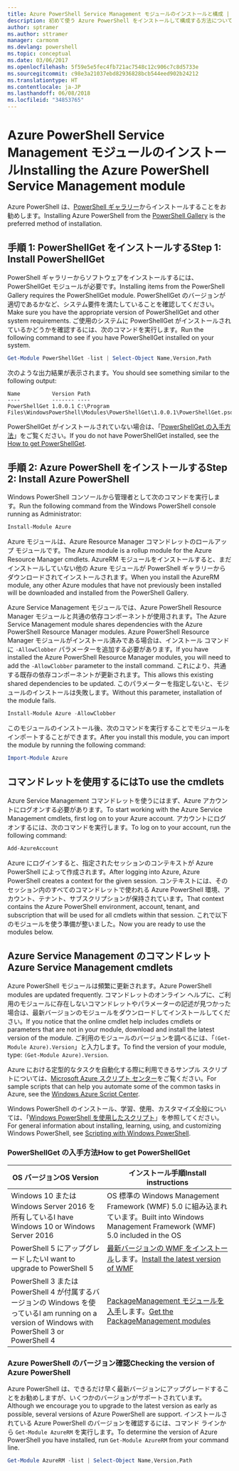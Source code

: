 ```yaml
---
title: Azure PowerShell Service Management モジュールのインストールと構成 | Microsoft Docs
description: 初めて使う Azure PowerShell をインストールして構成する方法について説明します。
author: sptramer
ms.author: sttramer
manager: carmonm
ms.devlang: powershell
ms.topic: conceptual
ms.date: 03/06/2017
ms.openlocfilehash: 5f59e5e5fec4fb721ac7548c12c906c7c8d5733e
ms.sourcegitcommit: c98e3a21037ebd82936828bcb544eed902b24212
ms.translationtype: HT
ms.contentlocale: ja-JP
ms.lasthandoff: 06/08/2018
ms.locfileid: "34853765"
---
```

# <a name="installing-the-azure-powershell-service-management-module"></a><span data-ttu-id="72cd7-103">Azure PowerShell Service Management モジュールのインストール</span><span class="sxs-lookup"><span data-stu-id="72cd7-103">Installing the Azure PowerShell Service Management module</span></span>

<span data-ttu-id="72cd7-104">Azure PowerShell は、[PowerShell ギャラリー](https://www.powershellgallery.com/)からインストールすることをお勧めします。</span><span class="sxs-lookup"><span data-stu-id="72cd7-104">Installing Azure PowerShell from the [PowerShell Gallery](https://www.powershellgallery.com/) is the preferred method of installation.</span></span>

## <a name="step-1-install-powershellget"></a><span data-ttu-id="72cd7-105">手順 1: PowerShellGet をインストールする</span><span class="sxs-lookup"><span data-stu-id="72cd7-105">Step 1: Install PowerShellGet</span></span>

<span data-ttu-id="72cd7-106">PowerShell ギャラリーからソフトウェアをインストールするには、PowerShellGet モジュールが必要です。</span><span class="sxs-lookup"><span data-stu-id="72cd7-106">Installing items from the PowerShell Gallery requires the PowerShellGet module.</span></span> <span data-ttu-id="72cd7-107">PowerShellGet のバージョンが適切であるかなど、システム要件を満たしていることを確認してください。</span><span class="sxs-lookup"><span data-stu-id="72cd7-107">Make sure you have the appropriate version of PowerShellGet and other system requirements.</span></span> <span data-ttu-id="72cd7-108">ご使用のシステムに PowerShellGet がインストールされているかどうかを確認するには、次のコマンドを実行します。</span><span class="sxs-lookup"><span data-stu-id="72cd7-108">Run the following command to see if you have PowerShellGet installed on your system.</span></span>

```powershell
Get-Module PowerShellGet -list | Select-Object Name,Version,Path
```

<span data-ttu-id="72cd7-109">次のような出力結果が表示されます。</span><span class="sxs-lookup"><span data-stu-id="72cd7-109">You should see something similar to the following output:</span></span>

```
Name          Version Path
----          ------- ----
PowerShellGet 1.0.0.1 C:\Program Files\WindowsPowerShell\Modules\PowerShellGet\1.0.0.1\PowerShellGet.psd1
```

<span data-ttu-id="72cd7-110">PowerShellGet がインストールされていない場合は、「[PowerShellGet の入手方法](#how-to-get-powershellget)」をご覧ください。</span><span class="sxs-lookup"><span data-stu-id="72cd7-110">If you do not have PowerShellGet installed, see the [How to get PowerShellGet](#how-to-get-powershellget).</span></span>

## <a name="step-2-install-azure-powershell"></a><span data-ttu-id="72cd7-111">手順 2: Azure PowerShell をインストールする</span><span class="sxs-lookup"><span data-stu-id="72cd7-111">Step 2: Install Azure PowerShell</span></span>

<span data-ttu-id="72cd7-112">Windows PowerShell コンソールから管理者として次のコマンドを実行します。</span><span class="sxs-lookup"><span data-stu-id="72cd7-112">Run the following command from the Windows PowerShell console running as Administrator:</span></span>

```powershell
Install-Module Azure
```

<span data-ttu-id="72cd7-113">Azure モジュールは、Azure Resource Manager コマンドレットのロールアップ モジュールです。</span><span class="sxs-lookup"><span data-stu-id="72cd7-113">The Azure module is a rollup module for the Azure Resource Manager cmdlets.</span></span> <span data-ttu-id="72cd7-114">AzureRM モジュールをインストールすると、まだインストールしていない他の Azure モジュールが PowerShell ギャラリーからダウンロードされてインストールされます。</span><span class="sxs-lookup"><span data-stu-id="72cd7-114">When you install the AzureRM module, any other Azure modules that have not previously been installed will be downloaded and installed from the PowerShell Gallery.</span></span>

<span data-ttu-id="72cd7-115">Azure Service Management モジュールでは、Azure PowerShell Resource Manager モジュールと共通の依存コンポーネントが使用されます。</span><span class="sxs-lookup"><span data-stu-id="72cd7-115">The Azure Service Management module shares dependencies with the Azure PowerShell Resource Manager modules.</span></span> <span data-ttu-id="72cd7-116">Azure PowerShell Resource Manager モジュールがインストール済みである場合は、インストール コマンドに `-AllowClobber` パラメーターを追加する必要があります。</span><span class="sxs-lookup"><span data-stu-id="72cd7-116">If you have installed the Azure PowerShell Resource Manager modules, you will need to add the `-AllowClobber` parameter to the install command.</span></span> <span data-ttu-id="72cd7-117">これにより、共通する既存の依存コンポーネントが更新されます。</span><span class="sxs-lookup"><span data-stu-id="72cd7-117">This allows this existing shared dependencies to be updated.</span></span> <span data-ttu-id="72cd7-118">このパラメーターを指定しないと、モジュールのインストールは失敗します。</span><span class="sxs-lookup"><span data-stu-id="72cd7-118">Without this parameter, installation of the module fails.</span></span>

```powershell
Install-Module Azure -AllowClobber
```

<span data-ttu-id="72cd7-119">このモジュールのインストール後、次のコマンドを実行することでモジュールをインポートすることができます。</span><span class="sxs-lookup"><span data-stu-id="72cd7-119">After you install this module, you can import the module by running the following command:</span></span>

```powershell
Import-Module Azure
```

## <a name="to-use-the-cmdlets"></a><span data-ttu-id="72cd7-120">コマンドレットを使用するには</span><span class="sxs-lookup"><span data-stu-id="72cd7-120">To use the cmdlets</span></span>

<span data-ttu-id="72cd7-121">Azure Service Management コマンドレットを使うにはまず、Azure アカウントにログオンする必要があります。</span><span class="sxs-lookup"><span data-stu-id="72cd7-121">To start working with the Azure Service Management cmdlets, first log on to your Azure account.</span></span> <span data-ttu-id="72cd7-122">アカウントにログオンするには、次のコマンドを実行します。</span><span class="sxs-lookup"><span data-stu-id="72cd7-122">To log on to your account, run the following command:</span></span>

```powershell
Add-AzureAccount
```

<span data-ttu-id="72cd7-123">Azure にログインすると、指定されたセッションのコンテキストが Azure PowerShell によって作成されます。</span><span class="sxs-lookup"><span data-stu-id="72cd7-123">After logging into Azure, Azure PowerShell creates a context for the given session.</span></span> <span data-ttu-id="72cd7-124">コンテキストには、そのセッション内のすべてのコマンドレットで使われる Azure PowerShell 環境、アカウント、テナント、サブスクリプションが保持されています。</span><span class="sxs-lookup"><span data-stu-id="72cd7-124">That context contains the Azure PowerShell environment, account, tenant, and subscription that will be used for all cmdlets within that session.</span></span> <span data-ttu-id="72cd7-125">これで以下のモジュールを使う準備が整いました。</span><span class="sxs-lookup"><span data-stu-id="72cd7-125">Now you are ready to use the modules below.</span></span>

## <a name="azure-service-management-cmdlets"></a><span data-ttu-id="72cd7-126">Azure Service Management のコマンドレット</span><span class="sxs-lookup"><span data-stu-id="72cd7-126">Azure Service Management cmdlets</span></span>

<span data-ttu-id="72cd7-127">Azure PowerShell モジュールは頻繁に更新されます。</span><span class="sxs-lookup"><span data-stu-id="72cd7-127">Azure PowerShell modules are updated frequently.</span></span> <span data-ttu-id="72cd7-128">コマンドレットのオンライン ヘルプに、ご利用のモジュールに存在しないコマンドレットやパラメーターの記述が見つかった場合は、最新バージョンのモジュールをダウンロードしてインストールしてください。</span><span class="sxs-lookup"><span data-stu-id="72cd7-128">If you notice that the online cmdlet help includes cmdlets or parameters that are not in your module, download and install the latest version of the module.</span></span> <span data-ttu-id="72cd7-129">ご利用のモジュールのバージョンを調べるには、「`(Get-Module Azure).Version`」と入力します。</span><span class="sxs-lookup"><span data-stu-id="72cd7-129">To find the version of your module, type: `(Get-Module Azure).Version`.</span></span>

<span data-ttu-id="72cd7-130">Azure における定型的なタスクを自動化する際に利用できるサンプル スクリプトについては、[Microsoft Azure スクリプト センター](http://www.windowsazure.com/documentation/scripts/)をご覧ください。</span><span class="sxs-lookup"><span data-stu-id="72cd7-130">For sample scripts that can help you automate some of the common tasks in Azure, see the [Windows Azure Script Center](http://www.windowsazure.com/documentation/scripts/).</span></span>

<span data-ttu-id="72cd7-131">Windows PowerShell のインストール、学習、使用、カスタマイズ全般については、「[Windows PowerShell を使用したスクリプト](http://go.microsoft.com/fwlink/p/?linkid=320210)」を参照してください。</span><span class="sxs-lookup"><span data-stu-id="72cd7-131">For general information about installing, learning, using, and customizing Windows PowerShell, see [Scripting with Windows PowerShell](http://go.microsoft.com/fwlink/p/?linkid=320210).</span></span>

### <a name="how-to-get-powershellget"></a><span data-ttu-id="72cd7-132">PowerShellGet の入手方法</span><span class="sxs-lookup"><span data-stu-id="72cd7-132">How to get PowerShellGet</span></span>

|<span data-ttu-id="72cd7-133">OS バージョン</span><span class="sxs-lookup"><span data-stu-id="72cd7-133">OS Version</span></span>|<span data-ttu-id="72cd7-134">インストール手順</span><span class="sxs-lookup"><span data-stu-id="72cd7-134">Install instructions</span></span>|
|---|---|
|<span data-ttu-id="72cd7-135">Windows 10 または Windows Server 2016 を所有している</span><span class="sxs-lookup"><span data-stu-id="72cd7-135">I have Windows 10 or Windows Server 2016</span></span>|<span data-ttu-id="72cd7-136">OS 標準の Windows Management Framework (WMF) 5.0 に組み込まれています。</span><span class="sxs-lookup"><span data-stu-id="72cd7-136">Built into Windows Management Framework (WMF) 5.0 included in the OS</span></span>|
|<span data-ttu-id="72cd7-137">PowerShell 5 にアップグレードしたい</span><span class="sxs-lookup"><span data-stu-id="72cd7-137">I want to upgrade to PowerShell 5</span></span>|<span data-ttu-id="72cd7-138">[最新バージョンの WMF をインストール](https://www.microsoft.com/en-us/download/details.aspx?id=54616)します。</span><span class="sxs-lookup"><span data-stu-id="72cd7-138">[Install the latest version of WMF](https://www.microsoft.com/en-us/download/details.aspx?id=54616)</span></span>|
|<span data-ttu-id="72cd7-139">PowerShell 3 または PowerShell 4 が付属するバージョンの Windows を使っている</span><span class="sxs-lookup"><span data-stu-id="72cd7-139">I am running on a version of Windows with PowerShell 3 or PowerShell 4</span></span>|<span data-ttu-id="72cd7-140">[PackageManagement モジュールを入手](http://go.microsoft.com/fwlink/?LinkID=746217)します。</span><span class="sxs-lookup"><span data-stu-id="72cd7-140">[Get the PackageManagement modules](http://go.microsoft.com/fwlink/?LinkID=746217)</span></span>|

<a id="helpmechoose"></a>
### <a name="checking-the-version-of-azure-powershell"></a><span data-ttu-id="72cd7-141">Azure PowerShell のバージョン確認</span><span class="sxs-lookup"><span data-stu-id="72cd7-141">Checking the version of Azure PowerShell</span></span>

<span data-ttu-id="72cd7-142">Azure PowerShell は、できるだけ早く最新バージョンにアップグレードすることをお勧めしますが、いくつかのバージョンがサポートされています。</span><span class="sxs-lookup"><span data-stu-id="72cd7-142">Although we encourage you to upgrade to the latest version as early as possible, several versions of Azure PowerShell are support.</span></span> <span data-ttu-id="72cd7-143">インストールされている Azure PowerShell のバージョンを確認するには、コマンド ラインから `Get-Module AzureRM` を実行します。</span><span class="sxs-lookup"><span data-stu-id="72cd7-143">To determine the version of Azure PowerShell you have installed, run `Get-Module AzureRM` from your command line.</span></span>

```powershell
Get-Module AzureRM -list | Select-Object Name,Version,Path
```
